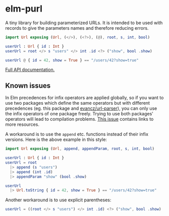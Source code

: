 # elm-purl

A tiny library for building parameterized URLs. It is intended to be used
with records to give the parameters names and therefore reducing errors.

```elm
import Url exposing (Url, (</>), (<?>), (@), root, s, int, bool)

userUrl : Url { id : Int }
userUrl = root </> s "users" </> int .id <?> ("show", bool .show)

userUrl @ { id = 42, show = True } == "/users/42?show=true"
```

[Full API documentation.](http://package.elm-lang.org/packages/nonpop/elm-purl/latest/Url)

## Known issues

In Elm precedences for infix operators are applied globally, so if you want to 
use two packages which define the same operators but with different precedences
(eg. this package and [evancz/url-parser](http://package.elm-lang.org/packages/evancz/url-parser/2.0.1)),
you can only use the infix operators of one package freely. Trying to use both
packages' operators will lead to compilation problems. [This issue](https://github.com/nonpop/elm-purl/issues/2)
contains links to more resources.

A workaround is to use the `append` etc. functions instead of their infix versions. Here is the above
example in this style:

```elm
import Url exposing (Url, append, appendParam, root, s, int, bool)

userUrl : Url { id : Int }
userUrl = root 
  |> append (s "users") 
  |> append (int .id)
  |> appendParam "show" (bool .show)

userUrl 
  |> Url.toString { id = 42, show = True } == "/users/42?show=true"
```

Another workaround is to use explicit parentheses:
```elm
userUrl = ((root </> s "users") </> int .id) <?> ("show", bool .show)
```
